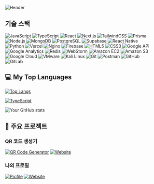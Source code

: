![Header](https://capsule-render.vercel.app/api?type=waving&color=FFFFFF&height=300&section=header&text=Web%20Developer&fontSize=90&animation=fadeIn&fontAlignY=38)


## 기술 스택
![JavaScript](https://img.shields.io/badge/-JavaScript-F7DF1E?style=flat-square&logo=javascript&logoColor=black)
![TypeScript](https://img.shields.io/badge/-TypeScript-3178C6?style=flat-square&logo=TypeScript&logoColor=white)
![React](https://img.shields.io/badge/-React-61DAFB?style=flat-square&logo=React&logoColor=black)
![Next.js](https://img.shields.io/badge/-Next.js-000000?style=flat-square&logo=Next.js&logoColor=white)
![TailwindCSS](https://img.shields.io/badge/-TailwindCSS-38B2AC?style=flat-square&logo=tailwind-css&logoColor=white)
![Prisma](https://img.shields.io/badge/-Prisma-1B222D?style=flat-square&logo=Prisma&logoColor=white)
![Node.js](https://img.shields.io/badge/-Node.js-339933?style=flat-square&logo=Node.js&logoColor=white)
![MongoDB](https://img.shields.io/badge/-MongoDB-47A248?style=flat-square&logo=MongoDB&logoColor=white)
![PostgreSQL](https://img.shields.io/badge/-PostgreSQL-336791?style=flat-square&logo=PostgreSQL&logoColor=white)
![Supabase](https://img.shields.io/badge/-Supabase-3ECF8E?style=flat-square&logo=supabase&logoColor=white)
![React Native](https://img.shields.io/badge/-React_Native-61DAFB?style=flat-square&logo=React&logoColor=black)
![Python](https://img.shields.io/badge/-Python-3776AB?style=flat-square&logo=Python&logoColor=white)
![Vercel](https://img.shields.io/badge/-Vercel-000000?style=flat-square&logo=Vercel&logoColor=white)
![Nginx](https://img.shields.io/badge/-Nginx-009639?style=flat-square&logo=nginx&logoColor=white)
![Firebase](https://img.shields.io/badge/-Firebase-FFCA28?style=flat-square&logo=firebase&logoColor=black)
![HTML5](https://img.shields.io/badge/-HTML5-E34F26?style=flat-square&logo=html5&logoColor=white)
![CSS3](https://img.shields.io/badge/-CSS3-1572B6?style=flat-square&logo=css3&logoColor=white)
![Google API](https://img.shields.io/badge/-Google_API-4285F4?style=flat-square&logo=google&logoColor=white)
![Google Analytics](https://img.shields.io/badge/-Google_Analytics-E37400?style=flat-square&logo=google-analytics&logoColor=white)
![Redis](https://img.shields.io/badge/-Redis-DC382D?style=flat-square&logo=redis&logoColor=white)
![WebStorm](https://img.shields.io/badge/-WebStorm-000000?style=flat-square&logo=webstorm&logoColor=white)
![Amazon EC2](https://img.shields.io/badge/-Amazon_EC2-232F3E?style=flat-square&logo=amazon-aws&logoColor=white)
![Amazon S3](https://img.shields.io/badge/-Amazon_S3-569A31?style=flat-square&logo=amazon-s3&logoColor=white)
![Google Cloud](https://img.shields.io/badge/-Google_Cloud-4285F4?style=flat-square&logo=google-cloud&logoColor=white)
![VMware](https://img.shields.io/badge/-VMware-607078?style=flat-square&logo=vmware&logoColor=white)
![Kali Linux](https://img.shields.io/badge/-Kali_Linux-557C94?style=flat-square&logo=kali-linux&logoColor=white)
![Git](https://img.shields.io/badge/-Git-F05032?style=flat-square&logo=git&logoColor=white)
![Postman](https://img.shields.io/badge/-Postman-FF6C37?style=flat-square&logo=postman&logoColor=white)
![GitHub](https://img.shields.io/badge/-GitHub-181717?style=flat-square&logo=github&logoColor=white)
![GitLab](https://img.shields.io/badge/-GitLab-FCA121?style=flat-square&logo=gitlab&logoColor=white)

## 💻 My Top Languages
[![Top Langs](https://github-readme-stats.vercel.app/api/top-langs/?username=jeff0327&layout=compact&theme=vision-friendly-dark&hide=html,Xtend,GAP,XSLT,Batchfile,Shell,Perl&langs_count=8&custom_title=My%20Top%20Languages&card_width=445&title_color=f1e05a)](https://github.com/anuraghazra/github-readme-stats)

[![TypeScript](https://img.shields.io/badge/-TypeScript-3178C6?style=for-the-badge&logo=typescript&logoColor=white&labelColor=3178C6)](https://www.typescriptlang.org/)

![Your GitHub stats](https://github-readme-stats.vercel.app/api?username=jeff0327&show_icons=true&theme=radical&count_private=true&cache_seconds=86400)

## 🚀 주요 프로젝트

### QR 코드 생성기
[![QR Code Generator](https://img.shields.io/badge/Project-QR_Code_Generator-blue?style=for-the-badge&logo=github)](https://github.com/jeff0327/qr-generator)
[![Website](https://img.shields.io/badge/Visit-Website-green?style=for-the-badge&logo=vercel)](https://qrmake.kr)

### 나의 프로필
[![Profile](https://img.shields.io/badge/Project-Profile-blue?style=for-the-badge&logo=github)](https://github.com/jeff0327/profile)
[![Website](https://img.shields.io/badge/Visit-Website-green?style=for-the-badge&logo=vercel)](https://seopseop.shop)
